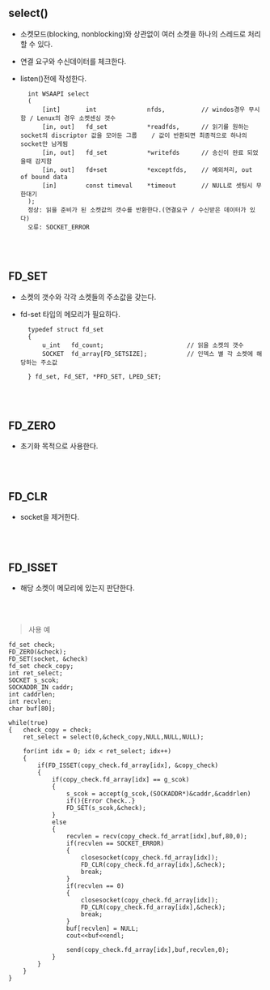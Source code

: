 ## select()
- 소켓모드(blocking, nonblocking)와 상관없이 여러 소켓을 하나의 스레드로 처리 할 수 있다.
- 연결 요구와 수신데이터를 체크한다.
- listen()전에 작성한다.

        int WSAAPI select
        (
            [int]       int              nfds,          // windos경우 무시함 / Lenux의 경우 소켓센싱 갯수
            [in, out]   fd_set           *readfds,      // 읽기를 원하는 socket의 discriptor 값을 모아둔 그룹    / 값이 반환되면 최종적으로 하나의 socket만 남게됨
            [in, out]   fd_set           *writefds      // 송신이 완료 되었을때 감지함
            [in, out]   fd+set           *exceptfds,    // 예외처리, out of bound data
            [in]        const timeval    *timeout       // NULL로 셋팅시 무한대기
        );
        정상: 읽을 준비가 된 소켓값의 갯수를 반환한다.(연결요구 / 수신받은 데이터가 있다) 
        오류: SOCKET_ERROR


</br></br>

## FD_SET
- 소켓의 갯수와 각각 소켓들의 주소값을 갖는다.
- fd-set 타입의 메모리가 필요하다.

        typedef struct fd_set
        {
            u_int   fd_count;                       // 읽을 소켓의 갯수 
            SOCKET  fd_array[FD_SETSIZE];           // 인덱스 별 각 소켓에 해당하는 주소값

        } fd_set, Fd_SET, *PFD_SET, LPED_SET;

</br></br>

## FD_ZERO
- 초기화 목적으로 사용한다.

</br></br>

## FD_CLR
- socket을 제거한다.

</br></br>

## FD_ISSET
- 해당 소켓이 메모리에 있는지 판단한다.

</br></br>

>사용 예

    fd_set check;               
    FD_ZERO(&check);            
    FD_SET(socket, &check)      
    fd_set check_copy;          
    int ret_select;
    SOCKET s_scok;
    SOCKADDR_IN caddr;
    int caddrlen;
    int recvlen;
    char buf[80];

    while(true)
    {   check_copy = check;     
        ret_select = select(0,&check_copy,NULL,NULL,NULL);
        
        for(int idx = 0; idx < ret_select; idx++)
        {
            if(FD_ISSET(copy_check.fd_array[idx], &copy_check)
            {
                if(copy_check.fd_array[idx] == g_scok)
                {
                    s_scok = accept(g_scok,(SOCKADDR*)&caddr,&caddrlen)
                    if(){Error Check..}
                    FD_SET(s_scok,&check);
                }
                else
                {
                    recvlen = recv(copy_check.fd_arrat[idx],buf,80,0);
                    if(recvlen == SOCKET_ERROR)
                    {
                        closesocket(copy_check.fd_array[idx]);
                        FD_CLR(copy_check.fd_array[idx],&check);
                        break;
                    }
                    if(recvlen == 0)
                    {
                        closesocket(copy_check.fd_array[idx]);
                        FD_CLR(copy_check.fd_array[idx],&check);
                        break;
                    }
                    buf[recvlen] = NULL;
                    cout<<buf<<endl;

                    send(copy_check.fd_array[idx],buf,recvlen,0);
                }
            }
        }
    }
